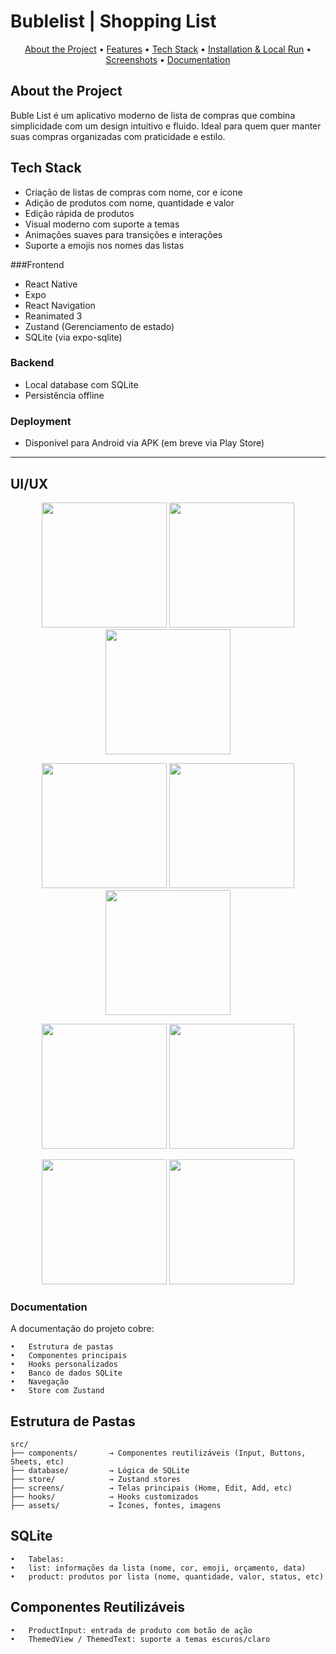 # Bublelist | Shopping List

<p align="center" id="menu">
  <a href="#about-the-project">About the Project</a> •
  <a href="#features">Features</a> •
  <a href="#tech-stack">Tech Stack</a> •
  <a href="#installation-and-local-run">Installation & Local Run</a> •
  <a href="#screenshots">Screenshots</a> •
  <a href="#documentation">Documentation</a>
</p>

## About the Project

Buble List é um aplicativo moderno de lista de compras que combina simplicidade com um design intuitivo e fluido. Ideal para quem quer manter suas compras organizadas com praticidade e estilo.

## Tech Stack

  - Criação de listas de compras com nome, cor e ícone
  - Adição de produtos com nome, quantidade e valor
  - Edição rápida de produtos
  - Visual moderno com suporte a temas
  - Animações suaves para transições e interações
  - Suporte a emojis nos nomes das listas

###Frontend

- React Native
- Expo
- React Navigation
- Reanimated 3
- Zustand (Gerenciamento de estado)
- SQLite (via expo-sqlite)

### Backend

- Local database com SQLite
- Persistência offline

### Deployment

- Disponível para Android via APK (em breve via Play Store)

---

## UI/UX

  <p align="center">
  <img src="assets/screenshots/1.png" width="200" />
  <img src="assets/screenshots/2.png" width="200" />
  <img src="assets/screenshots/3.png" width="200" />
  </p>
  <p align="center">
  <img src="assets/screenshots/4.png" width="200" />
  <img src="assets/screenshots/5.png" width="200" />
  <img src="assets/screenshots/6.png" width="200" />
  </p>
   <p align="center">
  <img src="assets/screenshots/7.png" width="200" />
  <img src="assets/screenshots/8.png" width="200" />
  
  </p>
     <p align="center">
  <img src="assets/screenshots/11.png" width="200" />
  <img src="assets/screenshots/10.png" width="200" />

  </p>

### Documentation

A documentação do projeto cobre:

    •	Estrutura de pastas
    •	Componentes principais
    •	Hooks personalizados
    •	Banco de dados SQLite
    •	Navegação
    •	Store com Zustand

## Estrutura de Pastas

```
src/
├── components/       → Componentes reutilizáveis (Input, Buttons, Sheets, etc)
├── database/         → Lógica de SQLite
├── store/            → Zustand stores
├── screens/          → Telas principais (Home, Edit, Add, etc)
├── hooks/            → Hooks customizados
├── assets/           → Ícones, fontes, imagens
```

## SQLite

    •	Tabelas:
    •	list: informações da lista (nome, cor, emoji, orçamento, data)
    •	product: produtos por lista (nome, quantidade, valor, status, etc)

## Componentes Reutilizáveis

    •	ProductInput: entrada de produto com botão de ação
    •	ThemedView / ThemedText: suporte a temas escuros/claro
